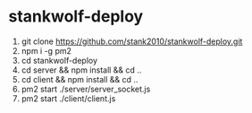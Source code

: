 # stankwolf-deploy
1. git clone https://github.com/stank2010/stankwolf-deploy.git
2. npm i -g pm2
3. cd stankwolf-deploy
4. cd server && npm install && cd ..
5. cd client && npm install && cd ..
6. pm2 start ./server/server_socket.js
7. pm2 start ./client/client.js
